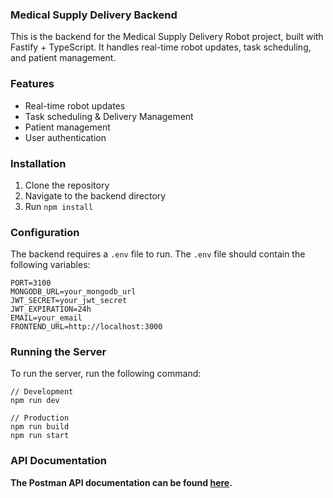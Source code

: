 ### Medical Supply Delivery Backend
This is the backend for the Medical Supply Delivery Robot project, built with Fastify + TypeScript. It handles real-time robot updates, task scheduling, and patient management.

### Features
- Real-time robot updates
- Task scheduling & Delivery Management
- Patient management
- User authentication

### Installation
1. Clone the repository
2. Navigate to the backend directory
3. Run `npm install`


### Configuration
The backend requires a `.env` file to run. The `.env` file should contain the following variables:
```
PORT=3100
MONGODB_URL=your_mongodb_url
JWT_SECRET=your_jwt_secret
JWT_EXPIRATION=24h
EMAIL=your_email
FRONTEND_URL=http://localhost:3000
```

### Running the Server
To run the server, run the following command:
```
// Development
npm run dev

// Production
npm run build
npm run start
```

### API Documentation
**The Postman API documentation can be found [here](/backend/MSDS.postman_collection.json).**
